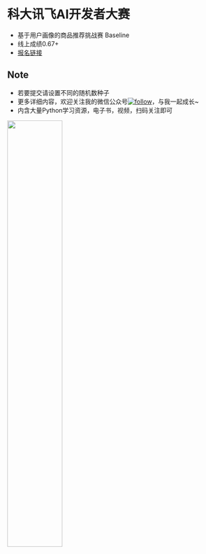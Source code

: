 # 科大讯飞AI开发者大赛 
* 基于用户画像的商品推荐挑战赛 Baseline
* 线上成绩0.67+
* [报名链接](http://challenge.xfyun.cn/?ch=dc-ugc-28)

## Note

* 若要提交请设置不同的随机数种子
* 更多详细内容，欢迎关注我的微信公众号[![follow](https://img.shields.io/badge/老肥-码码码-brightgreen.svg)](https://mp.weixin.qq.com/mp/profile_ext?action=home&__biz=MzkyMTAwMjQ4NA==&scene=124#wechat_redirect)，与我一起成长~
* 内含大量Python学习资源，电子书，视频，扫码关注即可
<img src="https://github.com/librauee/Reptile/blob/master/image/vx_qrcode.png" width = "50%" height = "50%" div align=center />
